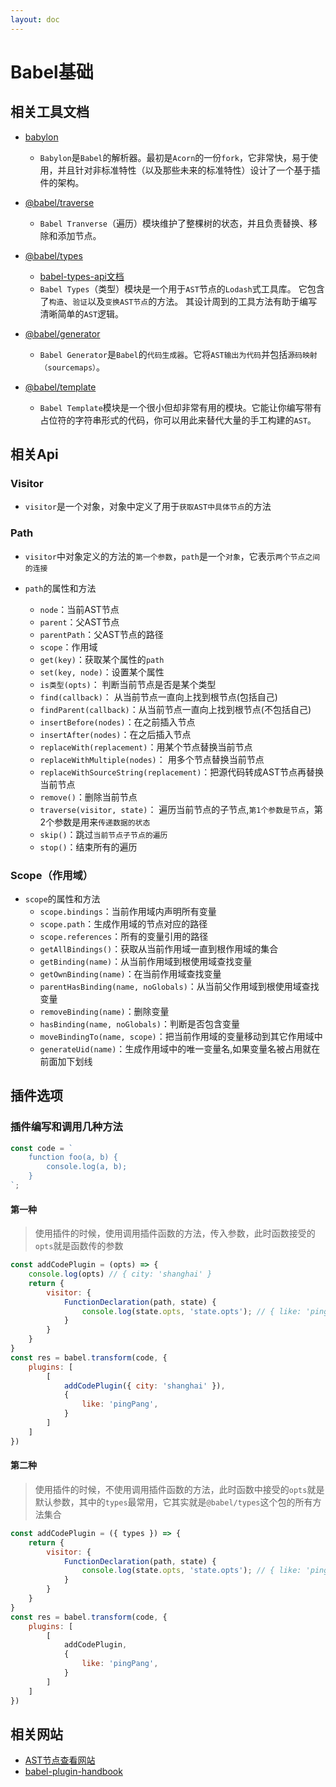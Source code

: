 ```yaml
---
layout: doc
---
```


# Babel基础

## 相关工具文档

- [babylon](https://www.npmjs.com/package/babylon)
  - `Babylon`是`Babel`的解析器。最初是`Acorn`的一份`fork`，它非常快，易于使用，并且针对非标准特性（以及那些未来的标准特性）设计了一个基于插件的架构。

- [@babel/traverse](https://www.npmjs.com/package/@babel/traverse)
  - `Babel Tranverse`（遍历）模块维护了整棵树的状态，并且负责替换、移除和添加节点。
- [@babel/types](https://www.npmjs.com/package/@babel/types)
  - [babel-types-api文档](https://babeljs.io/docs/en/babel-types.html#api)
  - `Babel Types`（类型）模块是一个用于`AST`节点的`Lodash`式工具库。 它包含了`构造`、`验证`以及`变换AST节点`的方法。 其设计周到的工具方法有助于编写清晰简单的`AST`逻辑。

- [@babel/generator](https://www.npmjs.com/package/@babel/generator)
  - `Babel Generator`是`Babel`的`代码生成器`。它将`AST输出为代码`并包括`源码映射（sourcemaps）`。

- [@babel/template](https://www.npmjs.com/package/@babel/template)
  - `Babel Template`模块是一个很小但却非常有用的模块。它能让你编写带有占位符的字符串形式的代码，你可以用此来替代大量的手工构建的`AST`。

## 相关Api

### Visitor

- `visitor`是一个对象，对象中定义了用于`获取AST中具体节点`的方法

### Path

- `visitor`中对象定义的方法的`第一个参数`，`path`是一个`对象`，它表示`两个节点之间的连接`

- `path`的属性和方法
  - `node`：当前AST节点
  - `parent`：父AST节点  
  - `parentPath`：父AST节点的路径  
  - `scope`：作用域  
  - `get(key)`：获取某个属性的`path`
  - `set(key, node)`：设置某个属性  
  - `is类型(opts)`： 判断当前节点是否是某个类型  
  - `find(callback)`： 从当前节点一直向上找到根节点(包括自己)  
  - `findParent(callback)`：从当前节点一直向上找到根节点(不包括自己)  
  - `insertBefore(nodes)`：在之前插入节点  
  - `insertAfter(nodes)`：在之后插入节点  
  - `replaceWith(replacement)`：用某个节点替换当前节点  
  - `replaceWithMultiple(nodes)`： 用多个节点替换当前节点  
  - `replaceWithSourceString(replacement)`：把源代码转成AST节点再替换当前节点  
  - `remove()`：删除当前节点  
  - `traverse(visitor, state)`： 遍历当前节点的子节点,`第1个参数是节点`，第2个参数是用来`传递数据的状态`
  - `skip()`：跳过`当前节点子节点的遍历` 
  - `stop()`：结束所有的遍历  

### Scope（作用域）
- `scope`的属性和方法
  - `scope.bindings`：当前作用域内声明所有变量
  - `scope.path`：生成作用域的节点对应的路径
  - `scope.references`：所有的变量引用的路径
  - `getAllBindings()`：获取从当前作用域一直到根作用域的集合
  - `getBinding(name)`：从当前作用域到根使用域查找变量
  - `getOwnBinding(name)`：在当前作用域查找变量
  - `parentHasBinding(name, noGlobals)`：从当前父作用域到根使用域查找变量
  - `removeBinding(name)`：删除变量
  - `hasBinding(name, noGlobals)`：判断是否包含变量
  - `moveBindingTo(name, scope)`：把当前作用域的变量移动到其它作用域中
  - `generateUid(name)`：生成作用域中的唯一变量名,如果变量名被占用就在前面加下划线

## 插件选项

### 插件编写和调用几种方法

```js
const code = `
    function foo(a, b) {
	    console.log(a, b);
    }
`;
```

#### 第一种

> 使用插件的时候，使用调用插件函数的方法，传入参数，此时函数接受的`opts`就是函数传的参数

```js
const addCodePlugin = (opts) => {
	console.log(opts) // { city: 'shanghai' }
	return {
		visitor: {
			FunctionDeclaration(path, state) {
				console.log(state.opts, 'state.opts'); // { like: 'pingPang' }
			}
		}
	}
}
const res = babel.transform(code, {
	plugins: [
		[
			addCodePlugin({ city: 'shanghai' }),
			{
				like: 'pingPang',
			}
		]
	]
})
```

#### 第二种

> 使用插件的时候，不使用调用插件函数的方法，此时函数中接受的`opts`就是默认参数，其中的`types`最常用，它其实就是`@babel/types`这个包的所有方法集合

```js
const addCodePlugin = ({ types }) => {
	return {
		visitor: {
			FunctionDeclaration(path, state) {
				console.log(state.opts, 'state.opts'); // { like: 'pingPang' }
			}
		}
	}
}
const res = babel.transform(code, {
	plugins: [
		[
			addCodePlugin,
			{
				like: 'pingPang',
			}
		]
	]
})
```

## 相关网站

- [AST节点查看网站](https://astexplorer.net/)
- [babel-plugin-handbook](https://github.com/brigand/babel-plugin-handbook)
